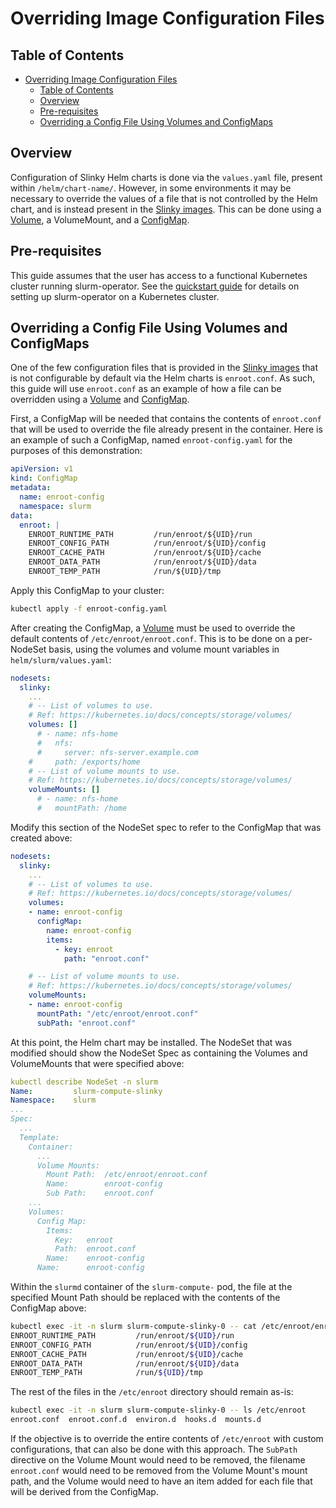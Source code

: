 # Overriding Image Configuration Files

## Table of Contents

<!-- mdformat-toc start --slug=github --no-anchors --maxlevel=6 --minlevel=1 -->

- [Overriding Image Configuration Files](#overriding-image-configuration-files)
  - [Table of Contents](#table-of-contents)
  - [Overview](#overview)
  - [Pre-requisites](#pre-requisites)
  - [Overriding a Config File Using Volumes and ConfigMaps](#overriding-a-config-file-using-volumes-and-configmaps)

<!-- mdformat-toc end -->

## Overview

Configuration of Slinky Helm charts is done via the `values.yaml` file, present
within `/helm/chart-name/`. However, in some environments it may be necessary to
override the values of a file that is not controlled by the Helm chart, and is
instead present in the [Slinky images]. This can be done using a [Volume], a
VolumeMount, and a [ConfigMap].

## Pre-requisites

This guide assumes that the user has access to a functional Kubernetes cluster
running slurm-operator. See the [quickstart guide] for details on setting up
slurm-operator on a Kubernetes cluster.

## Overriding a Config File Using Volumes and ConfigMaps

One of the few configuration files that is provided in the [Slinky images] that
is not configurable by default via the Helm charts is `enroot.conf`. As such,
this guide will use `enroot.conf` as an example of how a file can be overridden
using a [Volume] and [ConfigMap].

First, a ConfigMap will be needed that contains the contents of `enroot.conf`
that will be used to override the file already present in the container. Here is
an example of such a ConfigMap, named `enroot-config.yaml` for the purposes of
this demonstration:

```yaml
apiVersion: v1
kind: ConfigMap
metadata:
  name: enroot-config
  namespace: slurm
data:
  enroot: |
    ENROOT_RUNTIME_PATH         /run/enroot/${UID}/run
    ENROOT_CONFIG_PATH          /run/enroot/${UID}/config
    ENROOT_CACHE_PATH           /run/enroot/${UID}/cache
    ENROOT_DATA_PATH            /run/enroot/${UID}/data
    ENROOT_TEMP_PATH            /run/${UID}/tmp
```

Apply this ConfigMap to your cluster:

```bash
kubectl apply -f enroot-config.yaml
```

After creating the ConfigMap, a [Volume] must be used to override the default
contents of `/etc/enroot/enroot.conf`. This is to be done on a per-NodeSet
basis, using the volumes and volume mount variables in `helm/slurm/values.yaml`:

```yaml
nodesets:
  slinky:
    ...
    # -- List of volumes to use.
    # Ref: https://kubernetes.io/docs/concepts/storage/volumes/
    volumes: []
      # - name: nfs-home
      #   nfs:
      #     server: nfs-server.example.com
    #     path: /exports/home
    # -- List of volume mounts to use.
    # Ref: https://kubernetes.io/docs/concepts/storage/volumes/
    volumeMounts: []
      # - name: nfs-home
      #   mountPath: /home
```

Modify this section of the NodeSet spec to refer to the ConfigMap that was
created above:

```yaml
nodesets:
  slinky:
    ...
    # -- List of volumes to use.
    # Ref: https://kubernetes.io/docs/concepts/storage/volumes/
    volumes:
    - name: enroot-config
      configMap:
        name: enroot-config
        items:
          - key: enroot
            path: "enroot.conf"

    # -- List of volume mounts to use.
    # Ref: https://kubernetes.io/docs/concepts/storage/volumes/
    volumeMounts:
    - name: enroot-config
      mountPath: "/etc/enroot/enroot.conf"
      subPath: "enroot.conf"
```

At this point, the Helm chart may be installed. The NodeSet that was modified
should show the NodeSet Spec as containing the Volumes and VolumeMounts that
were specified above:

```yaml
kubectl describe NodeSet -n slurm
Name:         slurm-compute-slinky
Namespace:    slurm
...
Spec:
  ...
  Template:
    Container:
      ...
      Volume Mounts:
        Mount Path:  /etc/enroot/enroot.conf
        Name:        enroot-config
        Sub Path:    enroot.conf
    ...
    Volumes:
      Config Map:
        Items:
          Key:   enroot
          Path:  enroot.conf
        Name:    enroot-config
      Name:      enroot-config

```

Within the `slurmd` container of the `slurm-compute-` pod, the file at the
specified Mount Path should be replaced with the contents of the ConfigMap
above:

```bash
kubectl exec -it -n slurm slurm-compute-slinky-0 -- cat /etc/enroot/enroot.conf
ENROOT_RUNTIME_PATH         /run/enroot/${UID}/run
ENROOT_CONFIG_PATH          /run/enroot/${UID}/config
ENROOT_CACHE_PATH           /run/enroot/${UID}/cache
ENROOT_DATA_PATH            /run/enroot/${UID}/data
ENROOT_TEMP_PATH            /run/${UID}/tmp
```

The rest of the files in the `/etc/enroot` directory should remain as-is:

```bash
kubectl exec -it -n slurm slurm-compute-slinky-0 -- ls /etc/enroot
enroot.conf  enroot.conf.d  environ.d  hooks.d	mounts.d
```

If the objective is to override the entire contents of `/etc/enroot` with custom
configurations, that can also be done with this approach. The `SubPath`
directive on the Volume Mount would need to be removed, the filename
`enroot.conf` would need to be removed from the Volume Mount's mount path, and
the Volume would need to have an item added for each file that will be derived
from the ConfigMap.

<!-- Links -->

[configmap]: https://kubernetes.io/docs/concepts/configuration/configmap/
[quickstart guide]: ../installation.md
[slinky images]: https://github.com/SlinkyProject/containers/tree/main
[volume]: https://kubernetes.io/docs/concepts/storage/volumes/
